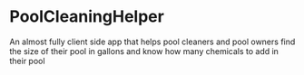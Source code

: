 # PoolCleaningHelper
An almost fully client side app that helps pool cleaners and pool owners find the size of their pool in gallons and know how many chemicals to add in their pool
